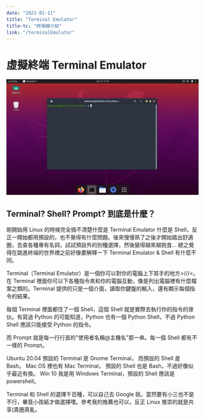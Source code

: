 ```yaml
---
date: "2021-01-11"
title: "Terminal Emulator"
title-tc: "終端機介紹"
link: "/terminalEmulator"
---
```


# 虛擬終端 Terminal Emulator

![](./gnome-terminal.png)

## Terminal? Shell? Prompt? 到底是什麼？

剛開始用 Linux 的時候完全搞不清楚什麼是 Terminal Emulator 什麼是 Shell，反正一開始都用預設的，也不覺得有什麼問題。後來慢慢熟了之後才開始踏出舒適圈，去查各種專有名詞，試試預設外的別種選擇，然後變得越來越挑食... 總之覺得在跳進終端的世界裡之前好像要解釋一下 Terminal Emulator & Shell 有什麼不同。

Terminal（Terminal Emulator）是一個你可以對你的電腦上下其手的地方>///<。在 Terminal 裡面你可以下各種指令來和你的電腦互動，像是列出電腦裡有什麼檔案之類的。Terminal 提供的只是一個介面，讀取你鍵盤的輸入，還有顯示每個指令的結果。

每個 Terminal 裡面都住了一個 Shell，這個 Shell 就是實際去執行你的指令的傢伙。有寫過 Python 的可能知道，Python 也有一個 Python Shell，不過 Python Shell 應該只能接受 Python 的指令。

而 Prompt 就是每一行行首的"使用者名稱@主機名"那一串。每一個 Shell 都有不一樣的 Prompt。

Ubuntu 20.04 預設的 Terminal 是 Gnome Terminal， 而預設的 Shell 是 Bash。
Mac OS 裡也有 Mac Terminal， 預設的 Shell 也是 Bash，不過好像似乎最近有換。
Win 10 我是用 Windows Terminal，預設的 Shell 應該是 powershell。

Terminal 和 Shell 的選擇千百種，可以自己去 Google 挑，當然要有小三也不是不行，畢竟小孩紙才做選擇嘿。參考我的推薦也可以，反正 Linux 推崇的就是共享(貴圈真亂。
